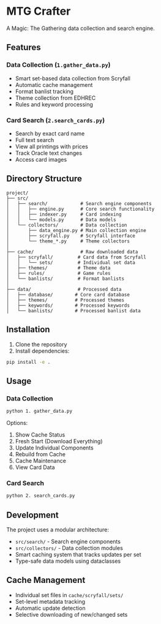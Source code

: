 # MTG Crafter

A Magic: The Gathering data collection and search engine.

## Features

### Data Collection (`1.gather_data.py`)
- Smart set-based data collection from Scryfall
- Automatic cache management
- Format banlist tracking
- Theme collection from EDHREC
- Rules and keyword processing

### Card Search (`2.search_cards.py`)
- Search by exact card name
- Full text search
- View all printings with prices
- Track Oracle text changes
- Access card images

## Directory Structure

```
project/
├── src/
│   ├── search/            # Search engine components
│   │   ├── engine.py      # Core search functionality
│   │   ├── indexer.py     # Card indexing
│   │   └── models.py      # Data models
│   └── collectors/        # Data collection
│       ├── data_engine.py # Main collection engine
│       ├── scryfall.py    # Scryfall interface
│       └── theme_*.py     # Theme collectors
│
├── cache/                 # Raw downloaded data
│   ├── scryfall/         # Card data from Scryfall
│   │   └── sets/         # Individual set data
│   ├── themes/           # Theme data
│   ├── rules/            # Game rules
│   └── banlists/         # Format banlists
│
├── data/                 # Processed data
│   ├── database/        # Core card database
│   ├── themes/          # Processed themes
│   ├── keywords/        # Processed keywords
│   └── banlists/        # Processed banlist data
```

## Installation

1. Clone the repository
2. Install dependencies:
```bash
pip install -e .
```

## Usage

### Data Collection
```bash
python 1. gather_data.py
```

Options:
1. Show Cache Status
2. Fresh Start (Download Everything)
3. Update Individual Components
4. Rebuild from Cache
5. Cache Maintenance
6. View Card Data

### Card Search
```bash
python 2. search_cards.py
```


## Development

The project uses a modular architecture:
- `src/search/` - Search engine components
- `src/collectors/` - Data collection modules
- Smart caching system that tracks updates per set
- Type-safe data models using dataclasses

## Cache Management

- Individual set files in `cache/scryfall/sets/`
- Set-level metadata tracking
- Automatic update detection
- Selective downloading of new/changed sets
